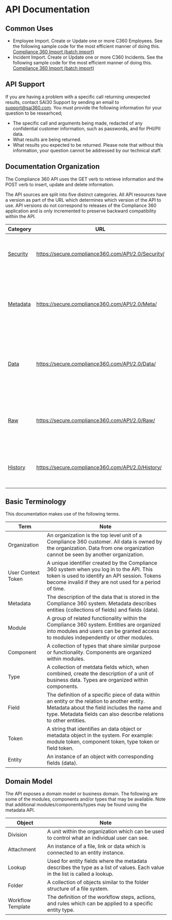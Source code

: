 # API Documentation

## Common Uses

* Employee Import. Create or Update one or more C360 Employees. See the following sample code for the most efficient manner of doing this. [Compliance 360 Import (batch import)](https://github.com/SAIGlobal/Compliance360-Import)
* Incident Import. Create or Update one or more C360 Incidents. See the following sample code for the most efficient manner of doing this. [Compliance 360 Import (batch import)](https://github.com/SAIGlobal/Compliance360-Import)

## API Support
If you are having a problem with a specific call returning unexpected results, contact SAI30 Support by sending an email to support@sai360.com.
You must provide the following information for your question to be researhced;
* The specific call and arguments being made, redacted of any confidential customer information, such as passwords, and for PHI/PII data.
* What results are being returned.
* What results you expected to be returned.
Please note that without this information, your question cannot be addressed by our technical staff.

## Documentation Organization

The Compliance 360 API uses the GET verb to retrieve information and the POST verb to insert, update and delete information.

The API sources are split into five distinct categories. All API resources have a version as part of the URL which determines which version of the API to use. API versions do not correspond to releases of the Compliance 360 application and is only incremented to preserve backward compatibility within the API.

| Category | URL | Description |
| --- | --- | --- |
| [Security](security.html) | https://secure.compliance360.com/API/2.0/Security/ | Provides the ability to log in with a username and password |
| [Metadata](meta.html) | https://secure.compliance360.com/API/2.0/Meta/ | Provides metadata information about the entities and fields exposed by the other APIs |
| [Data](data.html) | https://secure.compliance360.com/API/2.0/Data/ | Provides CRUD (create, retrieve, update and delete) operations for entities and fields |
| [Raw](raw.html) | https://secure.compliance360.com/API/2.0/Raw/ | Provides streaming functionality for uploading and downloading files |
| [History](history.html) | https://secure.compliance360.com/API/2.0/History/ | Provides retrieve operation for entities that track history |

## Basic Terminology

This documentation makes use of the following terms.

| Term | Note |
| --- | --- |
| Organization | An organization is the top level unit of a Compliance 360 customer. All data is owned by the organization. Data from one organization cannot be seen by another organization. |
| User Context Token | A unique identifier created by the Compliance 360 system when you log in to the API. This token is used to identify an API session. Tokens become invalid if they are not used for a period of time. |
| Metadata | The description of the data that is stored in the Compliance 360 system. Metadata describes entities (collections of fields) and fields (data). |
| Module | A group of related functionality within the Compliance 360 system. Entities are organized into modules and users can be granted access to modules independently or other modules. |
| Component | A collection of types that share similar purpose or functionality.  Components are organized within modules. |
| Type | A collection of metdata fields which, when combined, create the description of a unit of business data. Types are organized within components. |
| Field | The definition of a specific piece of data within an entity or the relation to another entity. Metadata about the field includes the name and type. Metadata fields can also describe relations to other entities. |
| Token | A string that identifies an data object or metadata object in the system.  For example: module token, component token, type token or field token. |
| Entity | An instance of an object with corresponding fields (data). |

## Domain Model

The API exposes a domain model or business domain. The following are some of the modules, components and/or types that may be available.  Note that additional modules/components/types may be found using the metadata API.

| Object | Note |
| --- | --- |
| Division | A unit within the organization which can be used to control what an individual user can see. |
| Attachment | An instance of a file, link or data which is connected to an entity instance. |
| Lookup | Used for entity fields where the metadata describes the type as a list of values. Each value in the list is called a lookup. |
| Folder | A collection of objects similar to the folder structure of a file system. |
| Workflow Template | The definition of the workflow steps, actions, and rules which can be applied to a specific entity type. |
